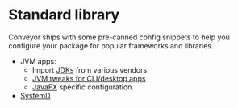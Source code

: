 # Standard library

Conveyor ships with some pre-canned config snippets to help you configure your package for popular frameworks and libraries. 

* JVM apps:
    * Import [JDKs](jdks.md) from various vendors
    * [JVM tweaks for CLI/desktop apps](jvm-clients.md)
    * [JavaFX](javafx.md) specific configuration.
* [SystemD](systemd.md)
